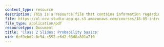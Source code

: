 ```yaml
---
content_type: resource
description: This is a resource file that contains information regarding class 2.
file: https://ol-ocw-studio-app-qa.s3.amazonaws.com/courses/18-05-introduction-to-probability-and-statistics-spring-2014/0c69ebd20c54e552e6d268d8a801a710_MIT18_05S14_class2_slides.pdf
file_type: application/pdf
resourcetype: Document
title: 'Class 2 Slides: Probability basics'
uid: 0c69ebd2-0c54-e552-e6d2-68d8a801a710
---
```

